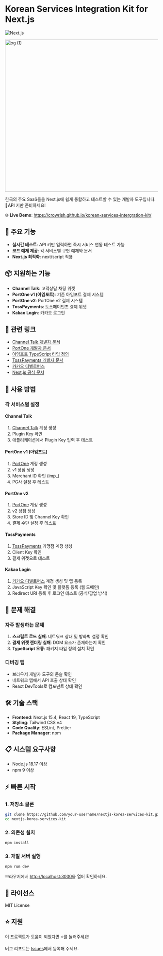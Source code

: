 # Korean Services Integration Kit for Next.js

![Next.js](https://img.shields.io/badge/Next.js-000000?style=flat&logo=next.js&logoColor=white)

<img width="1500" height="500" alt="og (1)" src="https://github.com/user-attachments/assets/c0a17d06-e749-44fd-ab51-355335adcfee" />


한국의 주요 SaaS들을 Next.js에 쉽게 통합하고 테스트할 수 있는 개발자 도구입니다. 🔑API 키만 준비하세요!

🌐 **Live Demo**: https://crowrish.github.io/korean-services-intergration-kit/

## 🚀 주요 기능

- **실시간 테스트**: API 키만 입력하면 즉시 서비스 연동 테스트 가능
- **코드 예제 제공**: 각 서비스별 구현 예제와 문서
- **Next.js 최적화**: next/script 적용

## 📦 지원하는 기능

- **Channel Talk**: 고객상담 채팅 위젯
- **PortOne v1 (아임포트)**: 기존 아임포트 결제 시스템
- **PortOne v2**: PortOne v2 결제 시스템
- **TossPayments**: 토스페이먼츠 결제 위젯
- **Kakao Login**: 카카오 로그인

## 🔗 관련 링크

- [Channel Talk 개발자 문서](https://developers.channel.io/docs)
- [PortOne 개발자 문서](https://developers.portone.io/)
- [아임포트 TypeScript 타입 정의](https://github.com/junhoyeo/iamport-typings)
- [TossPayments 개발자 문서](https://docs.tosspayments.com/)
- [카카오 디벨로퍼스](https://developers.kakao.com/docs/latest/ko/javascript/getting-started)
- [Next.js 공식 문서](https://nextjs.org/docs)

## 🔧 사용 방법

### 각 서비스별 설정

#### Channel Talk
1. [Channel Talk](https://channel.io) 계정 생성
2. Plugin Key 확인
3. 애플리케이션에서 Plugin Key 입력 후 테스트

#### PortOne v1 (아임포트)
1. [PortOne](https://portone.io) 계정 생성
2. v1 상점 생성
3. Merchant ID 확인 (imp_)
4. PG사 설정 후 테스트

#### PortOne v2
1. [PortOne](https://portone.io) 계정 생성
2. v2 상점 생성
3. Store ID 및 Channel Key 확인
4. 결제 수단 설정 후 테스트

#### TossPayments
1. [TossPayments](https://www.tosspayments.com) 가맹점 계정 생성
2. Client Key 확인
3. 결제 위젯으로 테스트

#### Kakao Login
1. [카카오 디벨로퍼스](https://developers.kakao.com) 계정 생성 및 앱 등록
2. JavaScript Key 확인 및 플랫폼 등록 (웹 도메인)
3. Redirect URI 등록 후 로그인 테스트 (공식/팝업 방식)

## 🐛 문제 해결

### 자주 발생하는 문제

1. **스크립트 로드 실패**: 네트워크 상태 및 방화벽 설정 확인
2. **결제 위젯 렌더링 실패**: DOM 요소가 존재하는지 확인
3. **TypeScript 오류**: 패키지 타입 정의 설치 확인

### 디버깅 팁

- 브라우저 개발자 도구의 콘솔 확인
- 네트워크 탭에서 API 호출 상태 확인
- React DevTools로 컴포넌트 상태 확인

## 🛠 기술 스택

- **Frontend**: Next.js 15.4, React 19, TypeScript
- **Styling**: Tailwind CSS v4
- **Code Quality**: ESLint, Prettier
- **Package Manager**: npm

## 📋 시스템 요구사항

- Node.js 18.17 이상
- npm 9 이상

## ⚡ 빠른 시작

### 1. 저장소 클론

```bash
git clone https://github.com/your-username/nextjs-korea-services-kit.git
cd nextjs-korea-services-kit
```

### 2. 의존성 설치

```bash
npm install
```

### 3. 개발 서버 실행

```bash
npm run dev
```

브라우저에서 [http://localhost:3000](http://localhost:3000)을 열어 확인하세요.

## 📄 라이선스

MIT License

## ⭐ 지원

이 프로젝트가 도움이 되었다면 ⭐를 눌러주세요!

버그 리포트는 [Issues](https://github.com/your-username/nextjs-korea-services-kit/issues)에서 등록해 주세요.
